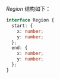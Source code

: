 _Region_ 结构如下：

```ts
interface Region {
  start: {
    x: number;
    y: number;
  };
  end: {
    x: number;
    y: number;
  };
}
```
